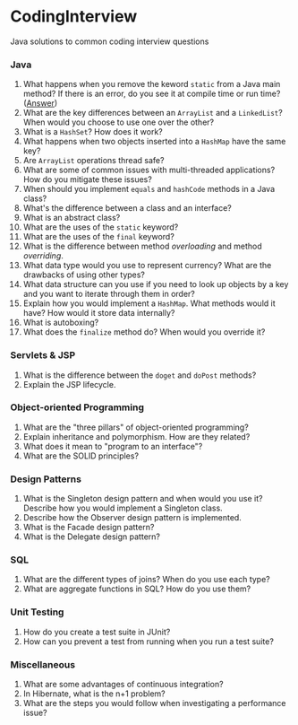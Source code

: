 CodingInterview
===============

Java solutions to common coding interview questions

### Java

1. What happens when you remove the keword `static` from a Java main method? If there is an error, do you see it at compile time or run time? ([Answer](answers/removeStaticKeyword.md))
2. What are the key differences between an `ArrayList` and a `LinkedList`? When would you choose to use one over the other?
3. What is a `HashSet`? How does it work?
4. What happens when two objects inserted into a `HashMap` have the same key?
5. Are `ArrayList` operations thread safe?
6. What are some of common issues with multi-threaded applications? How do you mitigate these issues?
7. When should you implement `equals` and `hashCode` methods in a Java class?
8. What's the difference between a class and an interface?
9. What is an abstract class?
10. What are the uses of the `static` keyword?
11. What are the uses of the `final` keyword?
12. What is the difference between method *overloading* and method *overriding*.
13. What data type would you use to represent currency? What are the drawbacks of using other types?
14. What data structure can you use if you need to look up objects by a key and you want to iterate through them in order?
15. Explain how you would implement a `HashMap`. What methods would it have? How would it store data internally?
16. What is autoboxing?
17. What does the `finalize` method do? When would you override it?

### Servlets & JSP

1. What is the difference between the `doget` and `doPost` methods?
2. Explain the JSP lifecycle.

### Object-oriented Programming

1. What are the "three pillars" of object-oriented programming?
2. Explain inheritance and polymorphism. How are they related?
3. What does it mean to "program to an interface"?
4. What are the SOLID principles?

### Design Patterns

1. What is the Singleton design pattern and when would you use it? Describe how you would implement a Singleton class.
2. Describe how the Observer design pattern is implemented.
3. What is the Facade design pattern?
4. What is the Delegate design pattern?

### SQL

1. What are the different types of joins? When do you use each type?
2. What are aggregate functions in SQL? How do you use them?

### Unit Testing

1. How do you create a test suite in JUnit?
2. How can you prevent a test from running when you run a test suite?

### Miscellaneous

1. What are some advantages of continuous integration?
2. In Hibernate, what is the n+1 problem?
3. What are the steps you would follow when investigating a performance issue?

